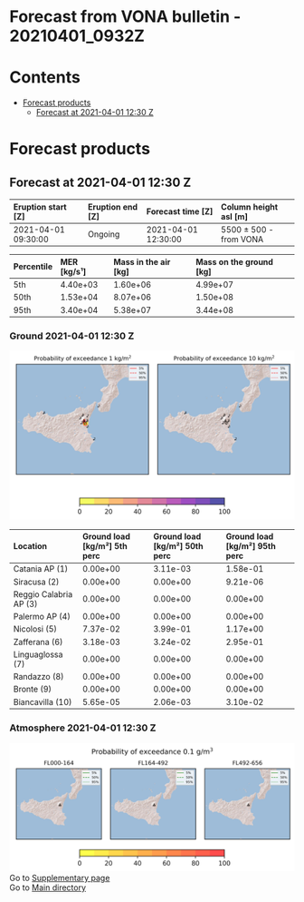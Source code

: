 
Forecast from VONA bulletin - 20210401_0932Z
============================================

Contents
========

* [Forecast products](#forecast-products)
	* [Forecast at 2021-04-01 12:30 Z](#forecast-at-2021-04-01-1230-z)

# Forecast products

## Forecast at 2021-04-01 12:30 Z
  

|Eruption start [Z]|Eruption end [Z]|Forecast time [Z]|Column height asl [m]|
| :--- | :--- | :--- | :--- |
|2021-04-01 09:30:00|Ongoing|2021-04-01 12:30:00|5500 ± 500 - from VONA|
  
  

|Percentile|MER [kg/s¹]|Mass in the air [kg]|Mass on the ground [kg]|
| :--- | :--- | :--- | :--- |
|5th|4.40e+03|1.60e+06|4.99e+07|
|50th|1.53e+04|8.07e+06|1.50e+08|
|95th|3.40e+04|5.38e+07|3.44e+08|
  

### Ground 2021-04-01 12:30 Z
  
![](./figures/probability_grd_2021_04_01_1230_scenario_1.png)  
  
  
  
  
  
  
  
  
  

|Location|Ground load [kg/m²] 5th perc|Ground load [kg/m²] 50th perc|Ground load [kg/m²] 95th perc|
| :--- | :--- | :--- | :--- |
|Catania AP (1)|0.00e+00|3.11e-03|1.58e-01|
|Siracusa (2)|0.00e+00|0.00e+00|9.21e-06|
|Reggio Calabria AP (3)|0.00e+00|0.00e+00|0.00e+00|
|Palermo AP (4)|0.00e+00|0.00e+00|0.00e+00|
|Nicolosi (5)|7.37e-02|3.99e-01|1.17e+00|
|Zafferana (6)|3.18e-03|3.24e-02|2.95e-01|
|Linguaglossa (7)|0.00e+00|0.00e+00|0.00e+00|
|Randazzo (8)|0.00e+00|0.00e+00|0.00e+00|
|Bronte (9)|0.00e+00|0.00e+00|0.00e+00|
|Biancavilla (10)|5.65e-05|2.06e-03|3.10e-02|
  

### Atmosphere 2021-04-01 12:30 Z
  
![](./figures/probability_air_2021_04_01_1230_scenario_1_conclev_1.png)  
Go to [Supplementary page](Supplementary_page.md)  
Go to [Main directory](https://github.com/federicapardini/Real_time_ash_forecast)